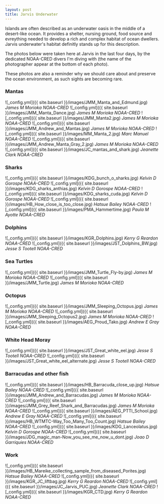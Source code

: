 ```yaml
---
layout: post
title: Jarvis Underwater
---
```


Islands are often described as an underwater oasis in the middle of a desert-like ocean. It provides a shelter, nursing ground, food source and evreything needed to develop a rich and complex habitat of ocean dwellers.  
Jarvis underwater's habitat definitly stands up for this description.  

The photos below were taken here at Jarvis in the last four days, by the dedicated NOAA-CRED divers I'm diving with (the name of the photographer appear at the bottom of each photo).  

These photos are also a reminder why we should care about and preserve the ocean environment, as such sights are becoming rare.  

### Mantas
![_config.yml]({{ site.baseurl }}/images/JMM_Manta_and_Edmund.jpg)
_James M Morioka NOAA-CRED_
![_config.yml]({{ site.baseurl }}/images/JMM_Manta_Dance.jpg)
_James M Morioka NOAA-CRED_
![_config.yml]({{ site.baseurl }}/images/JMM_Manta2.jpg)
_James M Morioka NOAA-CRED_
![_config.yml]({{ site.baseurl }}/images/JMM_Andrew_and_Mantas.jpg)
_James M Morioka NOAA-CRED_
![_config.yml]({{ site.baseurl }}/images/MM_Manta_2.jpg)
_Marc Manuel NOAA-CRED_
![_config.yml]({{ site.baseurl }}/images/JMM_Andrew_Manta_Gray_2.jpg)
_James M Morioka NOAA-CRED_
![_config.yml]({{ site.baseurl }}/images/JC_mantas_and_shark.jpg)
_Jeanette Clark NOAA-CRED_

### Sharks
![_config.yml]({{ site.baseurl }}/images/KDG_bunch_o_sharks.jpg)
_Kelvin D Gorospe NOAA-CRED_
![_config.yml]({{ site.baseurl }}/images/KDG_sharks_anthias.jpg)
_Kelvin D Gorospe NOAA-CRED_
![_config.yml]({{ site.baseurl }}/images/KDG_sharks_cuda.jpg)
_Kelvin D Gorospe NOAA-CRED_
![_config.yml]({{ site.baseurl }}/images/HB_How_close_is_too_close.jpg)
_Hatsue Bailey NOAA-CRED_
![_config.yml]({{ site.baseurl }}/images/PMA_Hammertime.jpg)
_Paula M Ayotte NOAA-CRED_

### Dolphins
![_config.yml]({{ site.baseurl }}/images/KGR_Dolphins.jpg)
_Kerry G Reardon NOAA-CRED_
![_config.yml]({{ site.baseurl }}/images/JST_Dolphins_BW.jpg)
_Jesse S Tootell NOAA-CRED_

### Sea Turtles
![_config.yml]({{ site.baseurl }}/images/JMM_Turtle_Fly-by.jpg)
_James M Morioka NOAA-CRED_
![_config.yml]({{ site.baseurl }}/images/JMM_Turtle.jpg)
_James M Morioka NOAA-CRED_

### Octopus
![_config.yml]({{ site.baseurl }}/images/JMM_Sleeping_Octopus.jpg)
_James M Morioka NOAA-CRED_
![_config.yml]({{ site.baseurl }}/images/JMM_Sleeping_Octopus2.jpg)
_James M Morioka NOAA-CRED_
![_config.yml]({{ site.baseurl }}/images/AEG_Proud_Tako.jpg)
_Andrew E Gray NOAA-CRED_

### White Head Moray
![_config.yml]({{ site.baseurl }}/images/JST_Great_white_eel.jpg)
_Jesse S Tootell NOAA-CRED_
![_config.yml]({{ site.baseurl }}/images/JST_Great_white_eel_alternate.jpg)
_Jesse S Tootell NOAA-CRED_

### Barracudas and other fish
![_config.yml]({{ site.baseurl }}/images/HB_Barracuda_close_up.jpg)
_Hatsue Bailey NOAA-CRED_
![_config.yml]({{ site.baseurl }}/images/JMM_Andrew_and_Barracudas.jpg)
_James M Morioka NOAA-CRED_
![_config.yml]({{ site.baseurl }}/images/JMM_Grey_Reef_Shark_and_Barracudas.jpg)
_James M Morioka NOAA-CRED_
![_config.yml]({{ site.baseurl }}/images/AEG_PTTI_School.jpg)
_Andrew E Gray NOAA-CRED_
![_config.yml]({{ site.baseurl }}/images/HB_WTMTC-Way_Too_Many_Too_Count.jpg)
_Hatsue Bailey NOAA-CRED_
![_config.yml]({{ site.baseurl }}/images/KDG_Lanceolatus.jpg)
_Kelvin D Gorospe NOAA-CRED_
![_config.yml]({{ site.baseurl }}/images/JDG_magic_man-Now_you_see_me_now_u_dont.jpg)
_Joao D Garriquies NOAA-CRED_

### Work
![_config.yml]({{ site.baseurl }}/images/HB_Mareike_collecting_sample_from_diseased_Porites.jpg)
_Hatsue Bailey NOAA-CRED_
![_config.yml]({{ site.baseurl }}/images/KGR_JC_liftbag.jpg)
_Kerry G Reardon NOAA-CRED_
![_config.yml]({{ site.baseurl }}/images/JC_Jarvis_PUC.jpg)
_Jeanette Clark NOAA-CRED_
![_config.yml]({{ site.baseurl }}/images/KGR_CTD.jpg)
_Kerry G Reardon NOAA-CRED_

